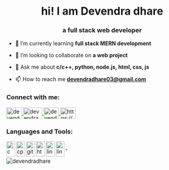 <h1 align="center">hi! I am Devendra dhare</h1>
<h3 align="center">a full stack web developer</h3>

- 🌱 I’m currently learning **full stack MERN development**

- 👯 I’m looking to collaborate on **a web project**

- 💬 Ask me about **c/c++, python, node.js, html, css, js**

- 📫 How to reach me **devendradhare03@gmail.com**

<!-- - 📄 Know about my experiences [https://bit.ly/3PIR6UK](https://bit.ly/3PIR6UK)
 -->
<!-- - ⚡ Fun fact ->   I have a lot of patience. -->

<h3 align="left">Connect with me:</h3>
<p align="left">
  <a href="https://linkedin.com/in/devendra dhare" target="blank">
    <img align="center" src="https://www.logo.wine/a/logo/LinkedIn/LinkedIn-Icon-Logo.wine.svg" alt="devendra dhare" height="30" width="40" />
  </a>
  
  <a href="https://instagram.com/devendra_dhare22" target="blank">
    <img align="center" src="https://www.logo.wine/a/logo/Instagram/Instagram-Logo.wine.svg" alt="devendra_dhare22" height="30" width="50" />
  </a>
  
  <a href="https://www.youtube.com/@CODENDRAM" target="blank">
    <img align="center" src="https://www.logo.wine/a/logo/YouTube/YouTube-Icon-Full-Color-Logo.wine.svg" alt="devendra dhare, devendroid 2" height="30" width="40" />
  </a>
  
  <a href="https://discord.gg/https://discord.gg/mWqF92Bd" target="blank">
    <img align="center" src="https://www.logo.wine/a/logo/Discord_(software)/Discord_(software)-Logo-Color-Logo.wine.svg" alt="https://discord.gg/mWqF92Bd" height="30" width="40" />
  </a>
  
</p>

<h3 align="left">Languages and Tools:</h3>
<p align="left"> 
  
  <a href="https://www.google.com/search?q=c programming language" target="_blank" rel="noreferrer" > 
    <img align="left" src="https://upload.wikimedia.org/wikipedia/commons/1/18/C_Programming_Language.svg" alt="c" width="23" height="40"/> 
  </a> 
  
  <a href="https://www.google.com/search?q=c%2B%2B" target="_blank" rel="noreferrer"> 
    <img align="left" src="https://upload.wikimedia.org/wikipedia/commons/1/18/ISO_C%2B%2B_Logo.svg" alt="cplusplus" width="23" height="40"/> 
  </a> 
  
  <a href="https://www.google.com/search?q=git" target="_blank" rel="noreferrer"> 
    <img align="left" src="https://git-scm.com/images/logos/downloads/Git-Icon-1788C.svg" alt="git" width="23" height="40"/> 
  </a> 
  
  <a href="https://www.google.com/search?q=html" target="_blank" rel="noreferrer"> 
    <img align="left" src="https://upload.wikimedia.org/wikipedia/commons/3/38/HTML5_Badge.svg" alt="html5" width="23" height="40"/> 
  </a> 
  
  <a href="https://www.google.com/search?q=css" target="_blank" rel="noreferrer"> 
    <img align="left" src="https://upload.wikimedia.org/wikipedia/commons/6/62/CSS3_logo.svg" alt="linux" width="23" height="40"/>   
  </a> 
  
  <a href="https://www.google.com/search?q=javascript" target="_blank" rel="noreferrer"> 
    <img align="left" src="https://upload.wikimedia.org/wikipedia/commons/9/99/Unofficial_JavaScript_logo_2.svg" alt="linux" width="23" height="40"/>   
  </a>
  
</p>
<h3 align="left"> . </h3>

<p>
  <img align="center" src="https://github-readme-stats.vercel.app/api/top-langs?username=devendradhare&show_icons=true&theme=tokyonight&locale=en&layout=compact" alt="devendradhare" />
  <p>
       
<!--  </p>
  <img align="center" src="https://github-readme-stats.vercel.app/api?username=devendradhare&show_icons=true&theme=tokyonight&locale=en" alt="devendradhare" />
</p>  -->
